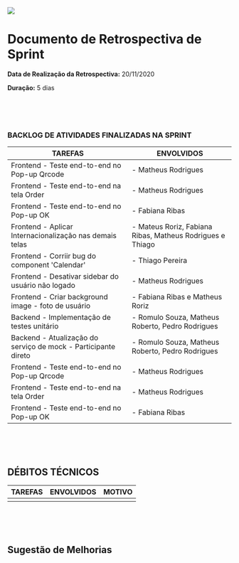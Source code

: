 [![](https://github.com/Vamos-Parcelar-Lift-Learning/Documentos/blob/main/Imagens/cabecalho_relatorios.png)](https://github.com/Vamos-Parcelar-Lift-Learning/Documentos/blob/main/Imagens/cabecalho_relatorios.png)

# Documento de Retrospectiva de Sprint

**Data de Realização da Retrospectiva:** 20/11/2020

**Duração:** 5 dias

<br/>
<br/>
<br/>

### BACKLOG DE ATIVIDADES FINALIZADAS NA SPRINT

| TAREFAS                                 | ENVOLVIDOS                     |
| --------------------------------------- | ------------------------------ |
| Frontend - Teste end-to-end no Pop-up Qrcode      | - Matheus Rodrigues |
| Frontend - Teste end-to-end na tela Order      | - Matheus Rodrigues |
| Frontend - Teste end-to-end no Pop-up OK      | - Fabiana Ribas |
| Frontend - Aplicar Internacionalização nas demais telas | - Mateus Roriz, Fabiana Ribas, Matheus Rodrigues e Thiago |
| Frontend - Corriir bug do component 'Calendar'| - Thiago Pereira |
| Frontend - Desativar sidebar do usuário não logado| - Matheus Rodrigues |
| Frontend - Criar background image - foto de usuário| - Fabiana Ribas e Matheus Roriz |
| Backend - Implementação de testes unitário| - Romulo Souza, Matheus Roberto, Pedro Rodrigues|
| Backend - Atualização do serviço de mock - Participante direto| - Romulo Souza, Matheus Roberto, Pedro Rodrigues|
| Frontend - Teste end-to-end no Pop-up Qrcode      | - Matheus Rodrigues |
| Frontend - Teste end-to-end na tela Order      | - Matheus Rodrigues |
| Frontend - Teste end-to-end no Pop-up OK      | - Fabiana Ribas |

<br/>
<br/>
<br/>

## DÉBITOS TÉCNICOS

| TAREFAS | ENVOLVIDOS | MOTIVO |
| ------- | ---------- | ------ |
|         |            |        |

<br/>
<br/>
<br/>

## Sugestão de Melhorias
